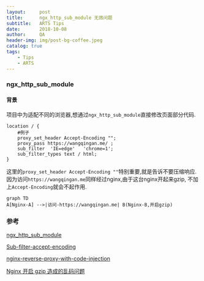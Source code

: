 ```yaml
---
layout:     post
title:      ngx_http_sub_module 无效问题
subtitle:   ARTS Tips 
date:       2018-10-08
author:     QA
header-img: img/post-bg-coffee.jpeg
catalog: true
tags:
    - Tips
    - ARTS
---
```


### ngx_http_sub_module

#### 背景
项目中为适配不同的浏览器,想通过`ngx_http_sub_module`直接修改页面部分代码.

```
location / {
    #例子
    proxy_set_header Accept-Encoding "";
    proxy_pass https://wangqingan.me/ ;
    sub_filter	'IE=edge'	'chrome=1';
    sub_filter_types text / html;
}
```

这里的`proxy_set_header Accept-Encoding ""`特别重要,就是告诉不要压缩响应.
因为访问`https://wangqingan.me`同样经过nginx,由于这台nginx开起来gzip,
不加上`Accept-Encoding`就会不起作用.

```mermaid
graph TD
A[Nginx-A] -->|访问-https://wangqingan.me| B(Nginx-B,开启gzip)
```


### 参考
[ngx_http_sub_module](http://nginx.org/en/docs/http/ngx_http_sub_module.html#sub_filter_types)

[Sub-filter-accept-encoding](https://serverfault.com/questions/547060/why-does-sub-filter-seem-to-not-work-when-used-in-conjunction-with-proxy-pass)

[nginx-reverse-proxy-with-code-injection](https://blog.fhrnet.eu/2017/09/20/nginx-reverse-proxy-with-code-injection/)

[Nginx 开启 gzip 造成的乱码问题](https://ialloc.org/blog/how-nginx-gzip-works/#_3)